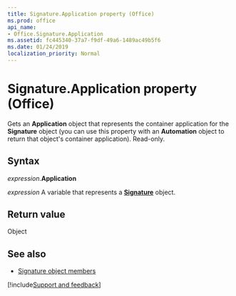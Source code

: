 ```yaml
---
title: Signature.Application property (Office)
ms.prod: office
api_name:
- Office.Signature.Application
ms.assetid: fc445340-37a7-f9df-49a6-1489ac49b5f6
ms.date: 01/24/2019
localization_priority: Normal
---
```



# Signature.Application property (Office)

Gets an **Application** object that represents the container application for the **Signature** object (you can use this property with an **Automation** object to return that object's container application). Read-only.


## Syntax

_expression_.**Application**

_expression_ A variable that represents a **[Signature](Office.Signature.md)** object.


## Return value

Object


## See also

- [Signature object members](overview/Library-Reference/signature-members-office.md)



[!include[Support and feedback](~/includes/feedback-boilerplate.md)]
